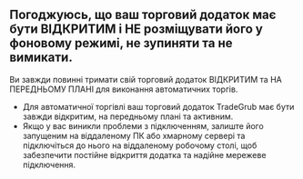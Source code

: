 
## Погоджуюсь, що ваш торговий додаток має бути ВІДКРИТИМ і НЕ розміщувати його у фоновому режимі, не зупиняти та не вимикати.

Ви завжди повинні тримати свій торговий додаток ВІДКРИТИМ та НА ПЕРЕДНЬОМУ ПЛАНІ для виконання автоматичних торгів.
- Для автоматичної торгівлі ваш торговий додаток TradeGrub має бути завжди відкритим, на передньому плані та активним.
- Якщо у вас виникли проблеми з підключенням, залиште його запущеним на віддаленому ПК або хмарному сервері та підключіться до нього на віддаленому робочому столі, щоб забезпечити постійне відкриття додатка та надійне мережеве підключення.
